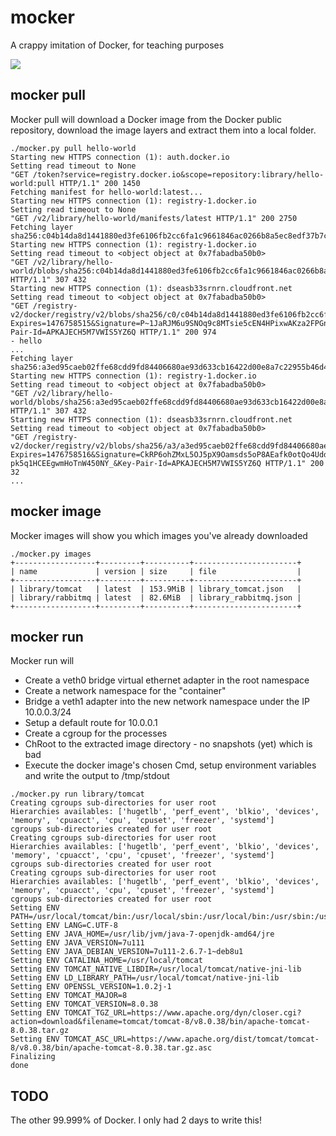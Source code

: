 # mocker
A crappy imitation of Docker, for teaching purposes

![](https://pbs.twimg.com/media/CmE8k1qVAAAZrIt.jpg)

## mocker pull

Mocker pull will download a Docker image from the Docker public repository, download the image layers and extract them into a local folder.

```
./mocker.py pull hello-world
Starting new HTTPS connection (1): auth.docker.io
Setting read timeout to None
"GET /token?service=registry.docker.io&scope=repository:library/hello-world:pull HTTP/1.1" 200 1450
Fetching manifest for hello-world:latest...
Starting new HTTPS connection (1): registry-1.docker.io
Setting read timeout to None
"GET /v2/library/hello-world/manifests/latest HTTP/1.1" 200 2750
Fetching layer sha256:c04b14da8d1441880ed3fe6106fb2cc6fa1c9661846ac0266b8a5ec8edf37b7c..
Starting new HTTPS connection (1): registry-1.docker.io
Setting read timeout to <object object at 0x7fabadba50b0>
"GET /v2/library/hello-world/blobs/sha256:c04b14da8d1441880ed3fe6106fb2cc6fa1c9661846ac0266b8a5ec8edf37b7c HTTP/1.1" 307 432
Starting new HTTPS connection (1): dseasb33srnrn.cloudfront.net
Setting read timeout to <object object at 0x7fabadba50b0>
"GET /registry-v2/docker/registry/v2/blobs/sha256/c0/c04b14da8d1441880ed3fe6106fb2cc6fa1c9661846ac0266b8a5ec8edf37b7c/data?Expires=1476758515&Signature=P~1JaRJM6u9SNOq9c8MTsie5cEN4HPixwAKza2FPGnXu85au4r0fcbUhRWFnENHyTR1ntlYajARBIbelKb4Yf92OTFyVum~hKmOs3fXz7dCTRLNQDJ6iCuGZG1apqQ7j4JJLqP8bnkIe40FZ6WbYxG3pYqv2s0lxsdsFytgvCm0_&Key-Pair-Id=APKAJECH5M7VWIS5YZ6Q HTTP/1.1" 200 974
- hello
...
Fetching layer sha256:a3ed95caeb02ffe68cdd9fd84406680ae93d633cb16422d00e8a7c22955b46d4..
Starting new HTTPS connection (1): registry-1.docker.io
Setting read timeout to <object object at 0x7fabadba50b0>
"GET /v2/library/hello-world/blobs/sha256:a3ed95caeb02ffe68cdd9fd84406680ae93d633cb16422d00e8a7c22955b46d4 HTTP/1.1" 307 432
Starting new HTTPS connection (1): dseasb33srnrn.cloudfront.net
Setting read timeout to <object object at 0x7fabadba50b0>
"GET /registry-v2/docker/registry/v2/blobs/sha256/a3/a3ed95caeb02ffe68cdd9fd84406680ae93d633cb16422d00e8a7c22955b46d4/data?Expires=1476758516&Signature=CkRP6ohZMxL5OJ5pX9Oamsds5oP8AEafk0otQo4Udd21DA5SparSxSlJSR7JxXkF16BS8X2kdbVGxdJxehNHCsvb~Z2dIVyA9Vrr6XKgAfmgfP2prt2GixMJzi0HZDut8DRgSK57qlzvGlYRmeKL-pk5q1HCEEgwmHoTnW450NY_&Key-Pair-Id=APKAJECH5M7VWIS5YZ6Q HTTP/1.1" 200 32
...
```

## mocker image

Mocker images will show you which images you've already downloaded

```
./mocker.py images
+------------------+---------+----------+-----------------------+
| name             | version | size     | file                  |
+------------------+---------+----------+-----------------------+
| library/tomcat   | latest  | 153.9MiB | library_tomcat.json   |
| library/rabbitmq | latest  | 82.6MiB  | library_rabbitmq.json |
+------------------+---------+----------+-----------------------+
```

## mocker run

Mocker run will

- Create a veth0 bridge virtual ethernet adapter in the root namespace
- Create a network namespace for the "container"
- Bridge a veth1 adapter into the new network namespace under the IP 10.0.0.3/24
- Setup a default route for 10.0.0.1
- Create a cgroup for the processes
- ChRoot to the extracted image directory - no snapshots (yet) which is bad
- Execute the docker image's chosen Cmd, setup environment variables and write the output to /tmp/stdout

```
./mocker.py run library/tomcat
Creating cgroups sub-directories for user root
Hierarchies availables: ['hugetlb', 'perf_event', 'blkio', 'devices', 'memory', 'cpuacct', 'cpu', 'cpuset', 'freezer', 'systemd']
cgroups sub-directories created for user root
Creating cgroups sub-directories for user root
Hierarchies availables: ['hugetlb', 'perf_event', 'blkio', 'devices', 'memory', 'cpuacct', 'cpu', 'cpuset', 'freezer', 'systemd']
cgroups sub-directories created for user root
Creating cgroups sub-directories for user root
Hierarchies availables: ['hugetlb', 'perf_event', 'blkio', 'devices', 'memory', 'cpuacct', 'cpu', 'cpuset', 'freezer', 'systemd']
cgroups sub-directories created for user root
Setting ENV PATH=/usr/local/tomcat/bin:/usr/local/sbin:/usr/local/bin:/usr/sbin:/usr/bin:/sbin:/bin
Setting ENV LANG=C.UTF-8
Setting ENV JAVA_HOME=/usr/lib/jvm/java-7-openjdk-amd64/jre
Setting ENV JAVA_VERSION=7u111
Setting ENV JAVA_DEBIAN_VERSION=7u111-2.6.7-1~deb8u1
Setting ENV CATALINA_HOME=/usr/local/tomcat
Setting ENV TOMCAT_NATIVE_LIBDIR=/usr/local/tomcat/native-jni-lib
Setting ENV LD_LIBRARY_PATH=/usr/local/tomcat/native-jni-lib
Setting ENV OPENSSL_VERSION=1.0.2j-1
Setting ENV TOMCAT_MAJOR=8
Setting ENV TOMCAT_VERSION=8.0.38
Setting ENV TOMCAT_TGZ_URL=https://www.apache.org/dyn/closer.cgi?action=download&filename=tomcat/tomcat-8/v8.0.38/bin/apache-tomcat-8.0.38.tar.gz
Setting ENV TOMCAT_ASC_URL=https://www.apache.org/dist/tomcat/tomcat-8/v8.0.38/bin/apache-tomcat-8.0.38.tar.gz.asc
Finalizing
done
```

## TODO

The other 99.999% of Docker. I only had 2 days to write this!